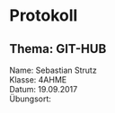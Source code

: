 # Protokoll
## Thema: GIT-HUB
 Name:   Sebastian Strutz  
 Klasse: 4AHME  
 Datum: 19.09.2017  
 Übungsort: 
 
